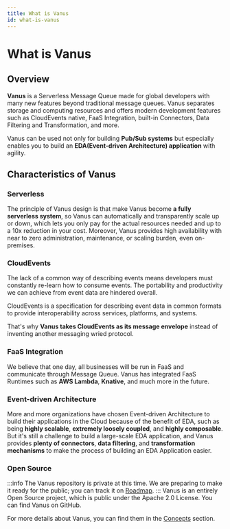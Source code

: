 ```yaml
---
title: What is Vanus
id: what-is-vanus
---
```

# What is Vanus

## Overview
**Vanus** is a Serverless Message Queue made for global developers with many new features beyond traditional message queues.
Vanus separates storage and computing resources and offers modern development features such as CloudEvents native,
FaaS Integration, built-in Connectors, Data Filtering and Transformation, and more.

Vanus can be used not only for building **Pub/Sub systems** but especially enables you to build an **EDA(Event-driven Architecture) 
application** with agility.

## Characteristics of Vanus

### Serverless

The principle of Vanus design is that make Vanus become **a fully serverless system**, so Vanus can automatically and transparently 
scale up or down, which lets you only pay for the actual resources needed and up to a 10x reduction in your cost. 
Moreover, Vanus provides high availability with near to zero administration, maintenance, or scaling burden, even on-premises.

### CloudEvents

The lack of a common way of describing events means developers must constantly re-learn how to consume events. 
The portability and productivity we can achieve from event data are hindered overall.

CloudEvents is a specification for describing event data in common formats to provide interoperability across services, 
platforms, and systems.

That's why **Vanus takes CloudEvents as its message envelope** instead of inventing another messaging wried protocol.

### FaaS Integration

We believe that one day, all businesses will be run in FaaS and communicate through Message Queue. Vanus has integrated
FaaS Runtimes such as **AWS Lambda**, **Knative**, and much more in the future.

### Event-driven Architecture

More and more organizations have chosen Event-driven Architecture to build their applications in the Cloud because of 
the benefit of EDA, such as being **highly scalable**, **extremely loosely coupled**, and **highly composable**. But it's still a 
challenge to build a large-scale EDA application, and Vanus provides **plenty of connectors**, **data filtering**, and
**transformation mechanisms** to make the process of building an EDA Application easier.

### Open Source
:::info
The Vanus repository is private at this time. We are preparing to make it ready for the public; you can track it on [Roadmap](./roadmap).
:::
Vanus is an entirely Open Source project, which is public under the Apache 2.0 License. You can find Vanus on GitHub.

For more details about Vanus, you can find them in the [Concepts](./concepts) section.
